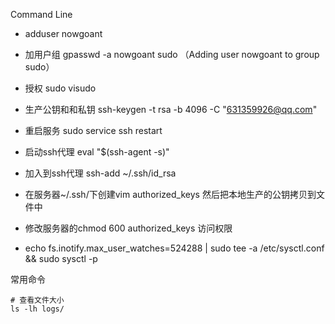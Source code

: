 Command Line

* adduser nowgoant
* 加用户组 gpasswd -a nowgoant sudo （Adding user nowgoant to group sudo）
* 授权 sudo visudo
* 生产公钥和和私钥 ssh-keygen -t rsa -b 4096 -C "631359926@qq.com"

* 重启服务 sudo service ssh restart

* 启动ssh代理  eval "$\(ssh-agent -s\)"

* 加入到ssh代理 ssh-add ~/.ssh/id\_rsa

* 在服务器~/.ssh/下创建vim authorized\_keys 然后把本地生产的公钥拷贝到文件中

* 修改服务器的chmod 600 authorized\_keys 访问权限

* echo fs.inotify.max\_user\_watches=524288 \| sudo tee -a /etc/sysctl.conf && sudo sysctl -p



常用命令

```
# 查看文件大小
ls -lh logs/

```



